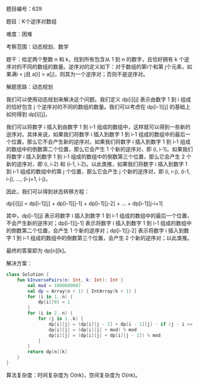 题目编号：629

题目：K个逆序对数组

难度：困难

考察范围：动态规划、数学

题干：给定两个整数 n 和 k，找到所有包含从 1 到 n 的数字，且恰好拥有 k 个逆序对的不同的数组的数量。逆序对的定义如下：对于数组的第i个和第 j个元素，如果满i < j且 a[i] > a[j]，则其为一个逆序对；否则不是逆序对。

解题思路：动态规划

我们可以使用动态规划来解决这个问题。我们定义 dp[i][j] 表示由数字 1 到 i 组成的恰好包含 j 个逆序对的不同的数组的数量。我们可以考虑在 dp[i-1][j] 的基础上如何得到 dp[i][j]。

我们可以将数字 i 插入到由数字 1 到 i-1 组成的数组中，这样就可以得到一些新的逆序对。具体来说，如果我们将数字 i 插入到数字 1 到 i-1 组成的数组中的最后一个位置，那么它不会产生新的逆序对。如果我们将数字 i 插入到数字 1 到 i-1 组成的数组中的倒数第二个位置，那么它会产生 1 个新的逆序对，即 (i, i-1)。如果我们将数字 i 插入到数字 1 到 i-1 组成的数组中的倒数第三个位置，那么它会产生 2 个新的逆序对，即 (i, i-2) 和 (i-1, i-2)。以此类推，如果我们将数字 i 插入到数字 1 到 i-1 组成的数组中的第 j 个位置，那么它会产生 j 个新的逆序对，即 (i, i-j), (i-1, i-j), ..., (i-j+1, i-j)。

因此，我们可以得到状态转移方程：

dp[i][j] = dp[i-1][j] + dp[i-1][j-1] + dp[i-1][j-2] + ... + dp[i-1][j-i+1]

其中，dp[i-1][j] 表示将数字 i 插入到数字 1 到 i-1 组成的数组中的最后一个位置，不会产生新的逆序对；dp[i-1][j-1] 表示将数字 i 插入到数字 1 到 i-1 组成的数组中的倒数第二个位置，会产生 1 个新的逆序对；dp[i-1][j-2] 表示将数字 i 插入到数字 1 到 i-1 组成的数组中的倒数第三个位置，会产生 2 个新的逆序对；以此类推。

最终的答案即为 dp[n][k]。

解决方案：

```kotlin
class Solution {
    fun kInversePairs(n: Int, k: Int): Int {
        val mod = 1000000007
        val dp = Array(n + 1) { IntArray(k + 1) }
        for (i in 1..n) {
            dp[i][0] = 1
        }
        for (i in 2..n) {
            for (j in 1..k) {
                dp[i][j] = (dp[i][j - 1] + dp[i - 1][j] - if (j - i >= 0) dp[i - 1][j - i] else 0) % mod
                dp[i][j] = (dp[i][j] + mod) % mod
                dp[i][j] = (dp[i][j] + dp[i][j - 1]) % mod
            }
        }
        return dp[n][k]
    }
}
```

算法复杂度：时间复杂度为 O(nk)，空间复杂度为 O(nk)。